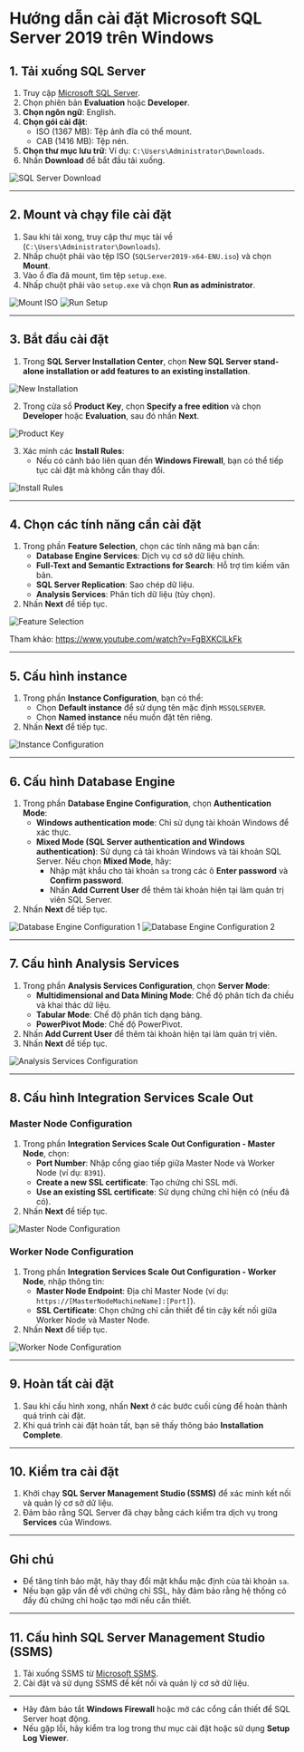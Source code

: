# Hướng dẫn cài đặt Microsoft SQL Server 2019 trên Windows

## 1. Tải xuống SQL Server
1. Truy cập [Microsoft SQL Server](https://www.microsoft.com/en-us/sql-server/sql-server-downloads).
2. Chọn phiên bản **Evaluation** hoặc **Developer**.
3. **Chọn ngôn ngữ**: English.
4. **Chọn gói cài đặt**:
   - ISO (1367 MB): Tệp ảnh đĩa có thể mount.
   - CAB (1416 MB): Tệp nén.
5. **Chọn thư mục lưu trữ**: Ví dụ: `C:\Users\Administrator\Downloads`.
6. Nhấn **Download** để bắt đầu tải xuống.

![SQL Server Download](https://github.com/cuongnvvietis/NhanHoa/blob/main/Docs/Picture/DB/Screenshot_157.png)

---

## 2. Mount và chạy file cài đặt
1. Sau khi tải xong, truy cập thư mục tải về (`C:\Users\Administrator\Downloads`).
2. Nhấp chuột phải vào tệp ISO (`SQLServer2019-x64-ENU.iso`) và chọn **Mount**.
3. Vào ổ đĩa đã mount, tìm tệp `setup.exe`.
4. Nhấp chuột phải vào `setup.exe` và chọn **Run as administrator**.

![Mount ISO](https://github.com/cuongnvvietis/NhanHoa/blob/main/Docs/Picture/DB/Screenshot_158.png)
![Run Setup](https://github.com/cuongnvvietis/NhanHoa/blob/main/Docs/Picture/DB/Screenshot_159.png)

---

## 3. Bắt đầu cài đặt
1. Trong **SQL Server Installation Center**, chọn **New SQL Server stand-alone installation or add features to an existing installation**.

![New Installation](https://github.com/cuongnvvietis/NhanHoa/blob/main/Docs/Picture/DB/Screenshot_160.png)

2. Trong cửa sổ **Product Key**, chọn **Specify a free edition** và chọn **Developer** hoặc **Evaluation**, sau đó nhấn **Next**.

![Product Key](https://github.com/cuongnvvietis/NhanHoa/blob/main/Docs/Picture/DB/Screenshot_161.png)

3. Xác minh các **Install Rules**:
   - Nếu có cảnh báo liên quan đến **Windows Firewall**, bạn có thể tiếp tục cài đặt mà không cần thay đổi.

![Install Rules](https://github.com/cuongnvvietis/NhanHoa/blob/main/Docs/Picture/DB/Screenshot_162.png)

---

## 4. Chọn các tính năng cần cài đặt
1. Trong phần **Feature Selection**, chọn các tính năng mà bạn cần:
   - **Database Engine Services**: Dịch vụ cơ sở dữ liệu chính.
   - **Full-Text and Semantic Extractions for Search**: Hỗ trợ tìm kiếm văn bản.
   - **SQL Server Replication**: Sao chép dữ liệu.
   - **Analysis Services**: Phân tích dữ liệu (tùy chọn).
2. Nhấn **Next** để tiếp tục.

![Feature Selection](https://github.com/cuongnvvietis/NhanHoa/blob/main/Docs/Picture/DB/Screenshot_163.png)

Tham khảo: https://www.youtube.com/watch?v=FgBXKClLkFk

---

## 5. Cấu hình instance
1. Trong phần **Instance Configuration**, bạn có thể:
   - Chọn **Default instance** để sử dụng tên mặc định `MSSQLSERVER`.
   - Chọn **Named instance** nếu muốn đặt tên riêng.
2. Nhấn **Next** để tiếp tục.

![Instance Configuration](https://github.com/cuongnvvietis/NhanHoa/blob/main/Docs/Picture/DB/Screenshot_164.png)

---

## 6. Cấu hình Database Engine
1. Trong phần **Database Engine Configuration**, chọn **Authentication Mode**:
   - **Windows authentication mode**: Chỉ sử dụng tài khoản Windows để xác thực.
   - **Mixed Mode (SQL Server authentication and Windows authentication)**: Sử dụng cả tài khoản Windows và tài khoản SQL Server. Nếu chọn **Mixed Mode**, hãy:
     - Nhập mật khẩu cho tài khoản `sa` trong các ô **Enter password** và **Confirm password**.
     - Nhấn **Add Current User** để thêm tài khoản hiện tại làm quản trị viên SQL Server.
2. Nhấn **Next** để tiếp tục.

![Database Engine Configuration 1](https://github.com/cuongnvvietis/NhanHoa/blob/main/Docs/Picture/DB/Screenshot_165.png)
![Database Engine Configuration 2](https://github.com/cuongnvvietis/NhanHoa/blob/main/Docs/Picture/DB/Screenshot_166.png)

---

## 7. Cấu hình Analysis Services
1. Trong phần **Analysis Services Configuration**, chọn **Server Mode**:
   - **Multidimensional and Data Mining Mode**: Chế độ phân tích đa chiều và khai thác dữ liệu.
   - **Tabular Mode**: Chế độ phân tích dạng bảng.
   - **PowerPivot Mode**: Chế độ PowerPivot.
2. Nhấn **Add Current User** để thêm tài khoản hiện tại làm quản trị viên.
3. Nhấn **Next** để tiếp tục.

![Analysis Services Configuration](https://github.com/cuongnvvietis/NhanHoa/blob/main/Docs/Picture/DB/Screenshot_167.png)

---

## 8. Cấu hình Integration Services Scale Out
### Master Node Configuration
1. Trong phần **Integration Services Scale Out Configuration - Master Node**, chọn:
   - **Port Number**: Nhập cổng giao tiếp giữa Master Node và Worker Node (ví dụ: `8391`).
   - **Create a new SSL certificate**: Tạo chứng chỉ SSL mới.
   - **Use an existing SSL certificate**: Sử dụng chứng chỉ hiện có (nếu đã có).
2. Nhấn **Next** để tiếp tục.

![Master Node Configuration](https://github.com/cuongnvvietis/NhanHoa/blob/main/Docs/Picture/DB/Screenshot_168.png)

### Worker Node Configuration
1. Trong phần **Integration Services Scale Out Configuration - Worker Node**, nhập thông tin:
   - **Master Node Endpoint**: Địa chỉ Master Node (ví dụ: `https://[MasterNodeMachineName]:[Port]`).
   - **SSL Certificate**: Chọn chứng chỉ cần thiết để tin cậy kết nối giữa Worker Node và Master Node.
2. Nhấn **Next** để tiếp tục.

![Worker Node Configuration](https://github.com/cuongnvvietis/NhanHoa/blob/main/Docs/Picture/DB/Screenshot_169.png)

---

## 9. Hoàn tất cài đặt
1. Sau khi cấu hình xong, nhấn **Next** ở các bước cuối cùng để hoàn thành quá trình cài đặt.
2. Khi quá trình cài đặt hoàn tất, bạn sẽ thấy thông báo **Installation Complete**.

---

## 10. Kiểm tra cài đặt
1. Khởi chạy **SQL Server Management Studio (SSMS)** để xác minh kết nối và quản lý cơ sở dữ liệu.
2. Đảm bảo rằng SQL Server đã chạy bằng cách kiểm tra dịch vụ trong **Services** của Windows.

---

## Ghi chú
- Để tăng tính bảo mật, hãy thay đổi mật khẩu mặc định của tài khoản `sa`.
- Nếu bạn gặp vấn đề với chứng chỉ SSL, hãy đảm bảo rằng hệ thống có đầy đủ chứng chỉ hoặc tạo mới nếu cần thiết.

---
## 11. Cấu hình SQL Server Management Studio (SSMS)
1. Tải xuống SSMS từ [Microsoft SSMS](https://learn.microsoft.com/en-us/sql/ssms/download-sql-server-management-studio-ssms).
2. Cài đặt và sử dụng SSMS để kết nối và quản lý cơ sở dữ liệu.

---

- Hãy đảm bảo tắt **Windows Firewall** hoặc mở các cổng cần thiết để SQL Server hoạt động.
- Nếu gặp lỗi, hãy kiểm tra log trong thư mục cài đặt hoặc sử dụng **Setup Log Viewer**.
